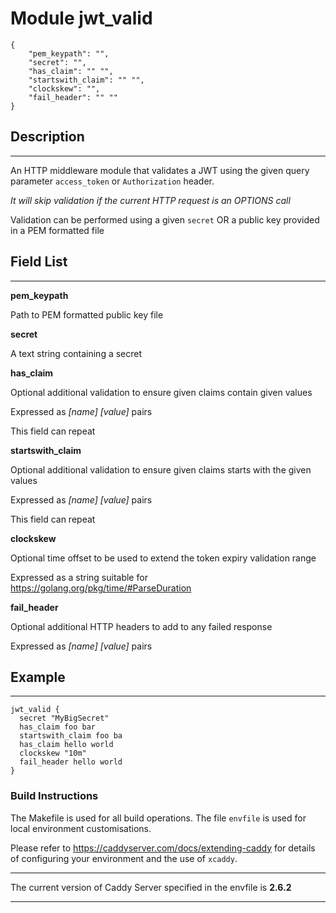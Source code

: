 # Module jwt_valid

```
{
    "pem_keypath": "",
    "secret": "",
    "has_claim": "" "",
    "startswith_claim": "" "",
    "clockskew": "",
    "fail_header": "" ""
}
```
## Description
____

An HTTP middleware module that validates a JWT using the given query parameter `access_token` or `Authorization` header. 

_It will skip validation if the current HTTP request is an OPTIONS call_

Validation can be performed using a given `secret` OR a public key provided in a PEM formatted file

## Field List
____

**pem_keypath**
  
Path to PEM formatted public key file

**secret**

A text string containing a secret

**has_claim**

Optional additional validation to ensure given claims contain given values

Expressed as _[name] [value]_ pairs

This field can repeat

**startswith_claim**

Optional additional validation to ensure given claims starts with the given values

Expressed as _[name] [value]_ pairs

This field can repeat

**clockskew**

Optional time offset to be used to extend the token expiry validation range

Expressed as a string suitable for https://golang.org/pkg/time/#ParseDuration

**fail_header**

Optional additional HTTP headers to add to any failed response

Expressed as _[name] [value]_ pairs

## Example
____

```
jwt_valid {
  secret "MyBigSecret"
  has_claim foo bar
  startswith_claim foo ba
  has_claim hello world
  clockskew "10m"
  fail_header hello world
}
```

### Build Instructions

The Makefile is used for all build operations.  The file `envfile` is used for local environment customisations.

Please refer to https://caddyserver.com/docs/extending-caddy for details of configuring your environment and the use of `xcaddy`.
__________

The current version of Caddy Server specified in the envfile is **2.6.2** 

__________
